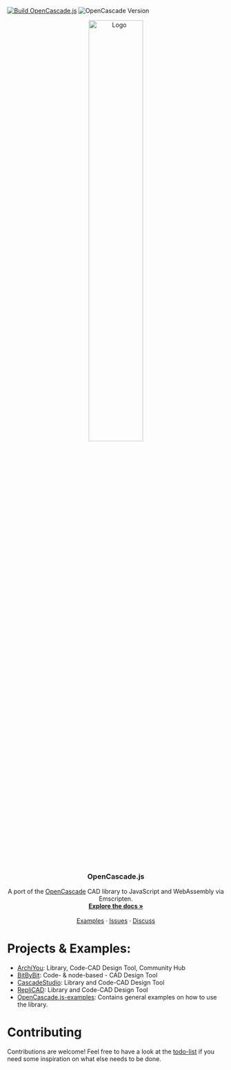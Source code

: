 [![Build OpenCascade.js](https://github.com/donalffons/opencascade.js/actions/workflows/buildFull.yml/badge.svg?branch=master)](https://github.com/donalffons/opencascade.js/actions/workflows/buildFull.yml)
![OpenCascade Version](https://img.shields.io/badge/OpenCascade%20Version-7.6.1-green.svg)

<p align="center">
  <img src="https://github.com/donalffons/opencascade.js/raw/master/images/logo.svg" alt="Logo" width="50%">

  <h3 align="center">OpenCascade.js</h3>

  <p align="center">
    A port of the <a href="https://www.opencascade.com/">OpenCascade</a> CAD library to JavaScript and WebAssembly via Emscripten.
    <br />
    <a href="https://ocjs.org/"><strong>Explore the docs »</strong></a>
    <br />
    <br />
    <a href="https://github.com/donalffons/opencascade.js-examples">Examples</a>
    ·
    <a href="https://github.com/donalffons/opencascade.js/issues">Issues</a>
    ·
    <a href="https://github.com/donalffons/opencascade.js/discussions">Discuss</a>
  </p>
</p>

# Projects & Examples:

* [ArchiYou](https://archiyou.com/): Library, Code-CAD Design Tool, Community Hub
* [BitByBit](https://bitbybit.dev/): Code- & node-based - CAD Design Tool
* [CascadeStudio](https://github.com/zalo/CascadeStudio): Library and Code-CAD Design Tool
* [RepliCAD](https://replicad.xyz/): Library and Code-CAD Design Tool
* [OpenCascade.js-examples](https://github.com/donalffons/opencascade.js-examples): Contains general examples on how to use the library.

# Contributing

Contributions are welcome! Feel free to have a look at the [todo-list](TODO.md) if you need some inspiration on what else needs to be done.
